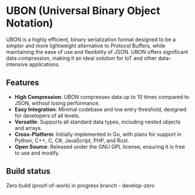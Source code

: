 # UBON (Universal Binary Object Notation)

UBON is a highly efficient, binary serialization format designed to be a simpler and more lightweight alternative to Protocol Buffers, while maintaining the ease of use and flexibility of JSON. UBON offers significant data compression, making it an ideal solution for IoT and other data-intensive applications.

## Features

- **High Compression**: UBON compresses data up to 10 times compared to JSON, without losing performance.
- **Easy Integration**: Minimal codebase and low entry threshold, designed for developers of all levels.
- **Versatile**: Supports all standard data types, including nested objects and arrays.
- **Cross-Platform**: Initially implemented in Go, with plans for support in Python, C++, C, C#, JavaScript, PHP, and Rust.
- **Open Source**: Released under the GNU GPL license, ensuring it is free to use and modify.

## Build status

Zero build (proof-of-work) in progress branch - develop-zero
